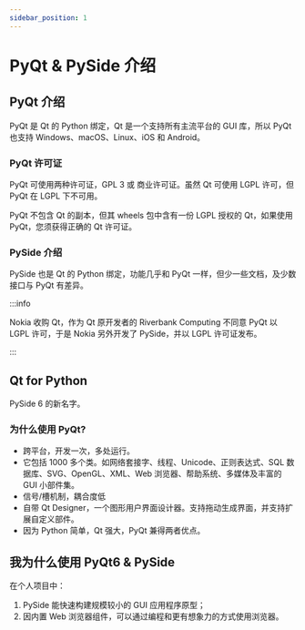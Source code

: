 ```yaml
---
sidebar_position: 1
---
```


# PyQt & PySide 介绍

## PyQt 介绍

PyQt 是 Qt 的 Python 绑定，Qt 是一个支持所有主流平台的 GUI 库，所以 PyQt 也支持 Windows、macOS、Linux、iOS 和 Android。

### PyQt 许可证

PyQt 可使用两种许可证，GPL 3 或 商业许可证。虽然 Qt 可使用 LGPL 许可，但 PyQt 在 LGPL 下不可用。

PyQt 不包含 Qt 的副本，但其 wheels 包中含有一份 LGPL 授权的 Qt，如果使用 PyQt，您须获得正确的 Qt 许可证。

### PySide 介绍

PySide 也是 Qt 的 Python 绑定，功能几乎和 PyQt 一样，但少一些文档，及少数接口与 PyQt 有差异。

:::info

Nokia 收购 Qt，作为 Qt 原开发者的 Riverbank Computing 不同意 PyQt 以 LGPL 许可，于是 Nokia 另外开发了 PySide，并以 LGPL 许可证发布。

:::

## Qt for Python

PySide 6 的新名字。

### 为什么使用 PyQt?

- 跨平台，开发一次，多处运行。
- 它包括 1000 多个类。如网络套接字、线程、Unicode、正则表达式、SQL 数据库、SVG、OpenGL、XML、Web 浏览器、帮助系统、多媒体及丰富的 GUI 小部件集。
- 信号/槽机制，耦合度低
- 自带 Qt Designer，一个图形用户界面设计器。支持拖动生成界面，并支持扩展自定义部件。
- 因为 Python 简单，Qt 强大，PyQt 兼得两者优点。

## 我为什么使用 PyQt6 & PySide

在个人项目中：

1. PySide 能快速构建规模较小的 GUI 应用程序原型；
2. 因内置 Web 浏览器组件，可以通过编程和更有想象力的方式使用浏览器。



